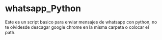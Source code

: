 # whatsapp_Python

Este es un script basico para enviar mensajes de whatsapp con python, no te olvidesde descagar google chrome en la misma carpeta o colocar el path.
